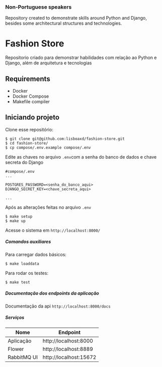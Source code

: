 ### Non-Portuguese speakers

Repository created to demonstrate skills around Python and Django, besides some architectural structures and technologies.

# Fashion Store

Repositorio criado para demonstrar habilidades com relação ao Python e Django, além de arquitetura e tecnologias

## Requirements

-   Docker
-   Docker Compose
-   Makefile compiler

## Iniciando projeto

Clone esse repositório:

```
$ git clone git@github.com:lisboaxd/fashion-store.git
$ cd fashion-store/
$ cp compose/.env.example compose/.env
```

Edite as chaves no arquivo `.env`com a senha do banco de dados e chave secreta do Django

```
#compose/.env
...

POSTGRES_PASSWORD=<senha_do_banco_aqui>
DJANGO_SECRET_KEY=<chave_secreta_aqui>

...
```

Após as alterações feitas no arquivo `.env`

```
$ make setup
$ make up
```

Acesse o sistema em `http://localhost:8000/`

##### Comandos auxiliares

Para carregar dados básicos:

```
$ make loaddata
```

Para rodar os testes:

```
$ make test
```

##### Documentação dos endpoints da aplicação

Documentação da api `http://localhost:8000/docs`

##### Serviços

| Nome        | Endpoint               |
| ----------- | ---------------------- |
| Aplicação   | http://localhost:8000  |
| Flower      | http://localhost:8889  |
| RabbitMQ UI | http://localhost:15672 |
